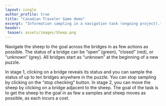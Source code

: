 ```yaml
---
layout: single
author_profile: true
title: "Canadian Traveler Game demo"
excerpt: "Information sampling in a navigation task (ongoing project)."
header:
 teaser: assets/images/Sheep.png
---
```


Navigate the sheep to the goal across the bridges in as few actions as possible.
The status of a bridge can be  “open” (green), “closed” (red), or “unknown” (grey).
All bridges start as “unknown” at the beginning of a new puzzle.

In stage 1, clicking on a bridge reveals its status and you can sample the status of up to ten bridges anywhere in the puzzle.
You can stop sampling by clicking on the “stop checking” button.
In stage 2, you can move the sheep by clicking on a bridge adjacent to the sheep.
The goal of the task is to get the sheep to the goal in as few a samples and sheep moves as possible, as each incurs a cost.

<link rel="stylesheet" href="https://ili-ma.github.io/Voyager_build/TemplateData/style.css" type="text/css">
<script src="https://ili-ma.github.io/Voyager_build/TemplateData/UnityProgress.js"></script>
<script src="https://ili-ma.github.io/Voyager_build/Build/UnityLoader.js"></script>
<script>
	var RuleVariant = "TwoStage";
	var skipTutorial = true;
	var unityInstance = UnityLoader.instantiate("unityContainer", "https://ili-ma.github.io/Voyager_build/Build/Voyager_build.json", {onProgress: UnityProgress});
</script>
<div id="webgl-content">
	<div id="unityContainer" style="width: 800px; height: 500px"></div>
	<div class="footer">
		<p id="progress"></p>
	</div>
</div>
<textarea rows="5" cols="80" name="Log" id="logField" required style="display: none;"></textarea>
